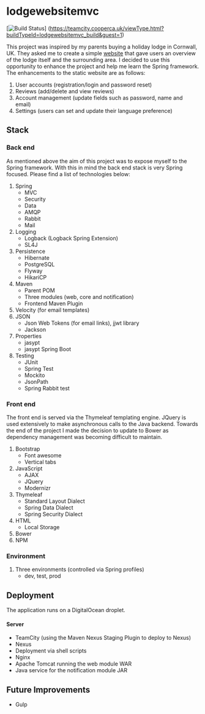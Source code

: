 # lodgewebsitemvc

[![Build Status](https://teamcity.cooperca.uk/app/rest/builds/buildType:id:lodgewebsitemvc_build/statusIcon)]
(https://teamcity.cooperca.uk/viewType.html?buildTypeId=lodgewebsitemvc_build&guest=1)


This project was inspired by my parents buying a holiday lodge in Cornwall, UK. They asked me to create a simple <a href="https://github.com/charliecooper45/lodgewebsite">website</a> that gave users an overview of the lodge itself and the surrounding area. I decided to use this opportunity to enhance the project and help me learn the Spring framework. The enhancements to the static website are as follows:

1. User accounts (registration/login and password reset)
2. Reviews (add/delete and view reviews)
3. Account management (update fields such as password, name and email)
4. Settings (users can set and update their language preference)

## Stack
### Back end
As mentioned above the aim of this project was to expose myself to the Spring framework. With this in mind the back end stack is very Spring focused. Please find a list of technologies below:

1. Spring
    * MVC
    * Security
    * Data
    * AMQP
    * Rabbit
    * Mail
2. Logging
    * Logback (Logback Spring Extension)
    * SL4J
3. Persistence
    * Hibernate
    * PostgreSQL
    * Flyway
    * HikariCP
4. Maven
    * Parent POM
    * Three modules (web, core and notification)
    * Frontend Maven Plugin
5. Velocity (for email templates)
6. JSON
    * Json Web Tokens (for email links), jjwt library
    * Jackson
7. Properties
    * jasypt
    * jasypt Spring Boot
8. Testing
    * JUnit
    * Spring Test
    * Mockito
    * JsonPath
    * Spring Rabbit test

### Front end
The front end is served via the Thymeleaf templating engine. JQuery is used extensively to make asynchronous calls to the Java backend. Towards the end of the project I made the decision to update to Bower as dependency management was becoming difficult to maintain.

1. Bootstrap
    * Font awesome
    * Vertical tabs
2. JavaScript
    * AJAX
    * JQuery
    * Modernizr
3. Thymeleaf
    * Standard Layout Dialect
    * Spring Data Dialect
    * Spring Security Dialect
4. HTML
    * Local Storage
5. Bower
6. NPM

### Environment
1. Three environments (controlled via Spring profiles)
    * dev, test, prod

## Deployment
The application runs on a DigitalOcean droplet.

#### Server
- TeamCity (using the Maven Nexus Staging Plugin to deploy to Nexus)
- Nexus
- Deployment via shell scripts
- Nginx 
- Apache Tomcat running the web module WAR
- Java service for the notification module JAR

## Future Improvements
- Gulp

